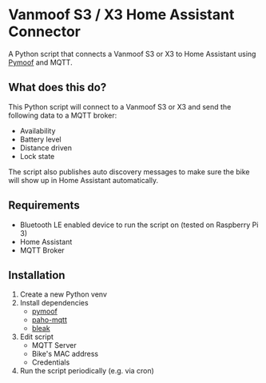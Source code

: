 

# Vanmoof S3 / X3 Home Assistant Connector
A Python script that connects a Vanmoof S3 or X3 to Home Assistant using [Pymoof](https://github.com/quantsini/pymoof/) and MQTT.

## What does this do?
This Python script will connect to a Vanmoof S3 or X3 and send the following data to a MQTT broker:
- Availability
- Battery level
- Distance driven
- Lock state

The script also publishes auto discovery messages to make sure the bike will show up in Home Assistant automatically.

## Requirements
- Bluetooth LE enabled device to run the script on (tested on Raspberry Pi 3)
- Home Assistant
- MQTT Broker

## Installation
1. Create a new Python venv
2. Install dependencies
	- [pymoof](https://github.com/quantsini/pymoof/)
 	- [paho-mqtt](https://pypi.org/project/paho-mqtt/)
  	- [bleak](https://pypi.org/project/bleak/)
3. Edit script
   - MQTT Server
   - Bike's MAC address
   - Credentials
4. Run the script periodically (e.g. via cron)
